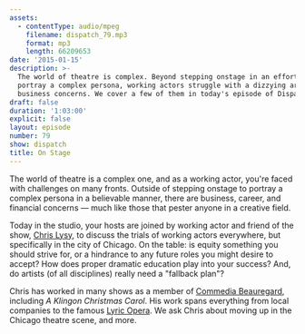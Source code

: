 ```yaml
---
assets:
  - contentType: audio/mpeg
    filename: dispatch_79.mp3
    format: mp3
    length: 66209653
date: '2015-01-15'
description: >-
  The world of theatre is complex. Beyond stepping onstage in an effort to
  portray a complex persona, working actors struggle with a dizzying array of
  business concerns. We cover a few of them in today's episode of Dispatch.
draft: false
duration: '1:03:00'
explicit: false
layout: episode
number: 79
show: dispatch
title: On Stage
---
```

The world of theatre is a complex one, and as a working actor, you're faced with challenges on many fronts. Outside of stepping onstage to portray a complex persona in a believable manner, there are business, career, and financial concerns &mdash; much like those that pester anyone in a creative field.

Today in the studio, your hosts are joined by working actor and friend of the show, [Chris Lysy](http://chrislysy.com), to discuss the trials of working actors everywhere, but specifically in the city of Chicago. On the table: is equity something you should strive for, or a hindrance to any future roles you might desire to accept? How does proper dramatic education play into your success? And, do artists (of all disciplines) really need a "fallback plan"?

Chris has worked in many shows as a member of [Commedia Beauregard](http://cbtheatre.org), including *A Klingon Christmas Carol*. His work spans everything from local companies to the famous [Lyric Opera](http://www.lyricopera.org). We ask Chris about moving up in the Chicago theatre scene, and more.